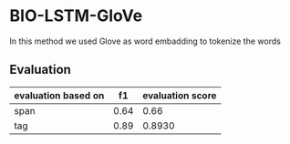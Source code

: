 # BIO-LSTM-GloVe

In this method we used Glove as word embadding to tokenize the words

## Evaluation

| evaluation based on | f1 | evaluation score |
| -- | -- | -- |
| span | 0.64 | 0.66 |
| tag | 0.89 | 0.8930 |
